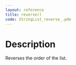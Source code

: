 ```yaml
---
layout: reference
title: reverse()
code: StringList_reverse_.pde
---
```


# Description

Reverses the order of the list.

